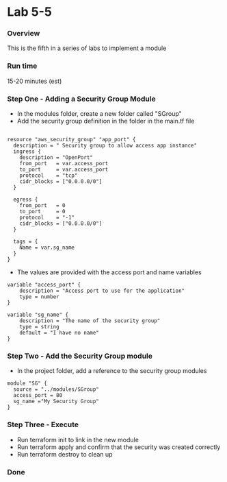 # Lab 5-5

### Overview
 
This is the fifth in a series of labs to implement a module

### Run time
15-20 minutes (est)

### Step One - Adding a Security Group Module

* In the modules folder, create a new folder called "SGroup"
* Add the security group definition in the folder in the main.tf file

```hcl

resource "aws_security_group" "app_port" {
  description = " Security group to allow access app instance"
  ingress {
    description = "OpenPort"
    from_port   = var.access_port
    to_port     = var.access_port
    protocol    = "tcp"
    cidr_blocks = ["0.0.0.0/0"]
  }

  egress {
    from_port   = 0
    to_port     = 0
    protocol    = "-1"
    cidr_blocks = ["0.0.0.0/0"]
  }

  tags = {
    Name = var.sg_name
  }
}
```
* The values are provided with the access port and name variables

```hcl
variable "access_port" {
    description = "Access port to use for the application"
    type = number
}

variable "sg_name" {
    description = "The name of the security group"
    type = string
    default = "I have no name"
}

```



### Step Two - Add the  Security Group module 

* In the project folder, add a reference to the security group modules

```hcl
module "SG" {
  source = "../modules/SGroup"
  access_port = 80
  sg_name ="My Security Group"
}
```
### Step Three - Execute

* Run terraform init to link in the new module
* Run terraform apply and confirm that the security was created correctly
* Run terraform destroy to clean up

### Done



